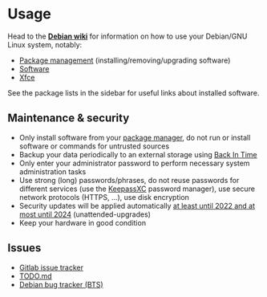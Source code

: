 # Usage

Head to the **[Debian wiki](https://wiki.debian.org)** for information on how to use your Debian/GNU Linux system, notably:

 - [Package management](https://wiki.debian.org/PackageManagement) (installing/removing/upgrading software)
 - [Software](https://wiki.debian.org/Software)
 - [Xfce](https://wiki.debian.org/Xfce)

See the package lists in the sidebar for useful links about installed software.


## Maintenance & security

 * Only install software from your [package manager](https://wiki.debian.org/PackageManagement), do not run or install software or commands for untrusted sources
 * Backup your data periodically to an external storage using [Back In Time](https://backintime.readthedocs.io/en/latest/quick-start.html)
 * Only enter your administrator password to perform necessary system administration tasks
 * Use strong (long) passwords/phrases, do not reuse passwords for different services (use the [KeepassXC](https://keepassxc.org/) password manager), use secure network protocols (HTTPS, ...), use disk encryption
 * Security updates will be applied automatically [at least until 2022 and at most until 2024](https://www.debian.org/releases/) (unattended-upgrades)
 * Keep your hardware in good condition


## Issues

* [Gitlab issue tracker](https://gitlab.com/nodiscc/dlc)
* [TODO.md](TODO.md)
* [Debian bug tracker (BTS)](https://wiki.debian.org/BTS)